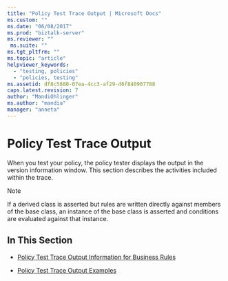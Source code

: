 ```yaml
---
title: "Policy Test Trace Output | Microsoft Docs"
ms.custom: ""
ms.date: "06/08/2017"
ms.prod: "biztalk-server"
ms.reviewer: ""
 ms.suite: ""
ms.tgt_pltfrm: ""
ms.topic: "article"
helpviewer_keywords: 
  - "testing, policies"
  - "policies, testing"
ms.assetid: df8c5880-07ea-4cc3-af29-d6f840907788
caps.latest.revision: 7
author: "MandiOhlinger"
ms.author: "mandia"
manager: "anneta"
---
```

# Policy Test Trace Output
When you test your policy, the policy tester displays the output in the version information window. This section describes the activities included within the trace.  
  
> [!NOTE]
>  If a derived class is asserted but rules are written directly against members of the base class, an instance of the base class is asserted and conditions are evaluated against that instance.  
  
## In This Section  
  
-   [Policy Test Trace Output Information for Business Rules](../core/policy-test-trace-output-information-for-business-rules.md)  
  
-   [Policy Test Trace Output Examples](../core/policy-test-trace-output-examples.md)